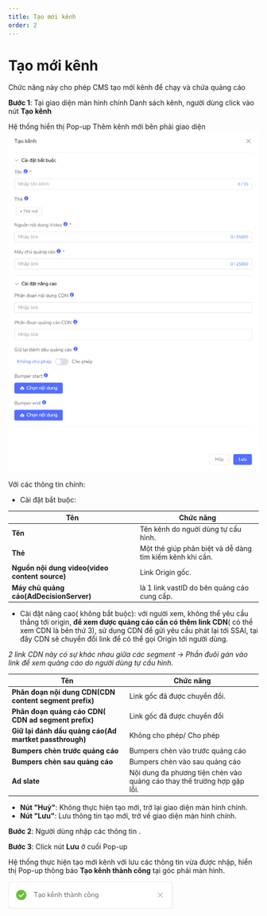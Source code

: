 ```yaml
---
title: Tạo mới kênh
order: 2
---
```

# Tạo mới kênh
Chức năng này cho phép CMS tạo mới kênh để chạy và chứa quảng cáo

 **Bước 1**: Tại giao diện màn hình chính Danh sách kênh, người dùng click vào nút **Tạo kênh**

Hệ thống hiển thị Pop-up Thêm kênh mới bên phải giao diện
![](../image/pop-up-create-channel.png)

Với các thông tin chính:

* Cài đặt bắt buộc:

| Tên      | Chức năng                                                    |
| -------------- | ------------------------------------------------------------ |
| **Tên**         | Tên kênh do nguời dùng tự cấu hình. |
| **Thẻ**        | Một thẻ giúp phân biệt và dễ dàng tìm kiếm kênh khi cần.                          |
| **Nguồn nội dung video(video content source)**      | Link Origin gốc. |
| **Máy chủ quảng cáo(AdDecisionServer)** | là 1 link vastID do bên quảng cáo cung cấp.               |


* Cài đặt nâng cao( không bắt buộc): với người xem, không thể yêu cầu thẳng tới origin, **để xem được quảng cáo cần có thêm link CDN**( có thể xem CDN là bên thứ 3), sử dụng CDN để gửi yêu cầu phát lại tới SSAI, tại đây CDN sẽ chuyển đổi link để có thể gọi Origin tới người dùng.

*2 link CDN này có sự khác nhau giữa các segment
→ Phần đuôi gán vào link để xem quảng cáo do người dùng tự cấu hình.*

 | Tên        | Chức năng                                                    |
| -------------- | ------------------------------------------------------------ |
| **Phân đoạn nội dung CDN(CDN content segment prefix)**         | Link gốc đã được chuyển đổi. |
| **Phân đoạn quảng cáo CDN( CDN ad segment prefix)**        | Link gốc đã được chuyển đổi                          |
| **Giữ lại đánh dấu quảng cáo(Ad martket passthrough)**      | Không cho phép/ Cho phép |
| **Bumpers chèn trước quảng cáo** | Bumpers chèn vào trước quảng cáo               |
| **Bumpers chèn sau quảng cáo** | Bumpers chèn vào sau quảng cáo |
| **Ad slate** | Nội dung đa phương tiện chèn vào quảng cáo thay thế trường hợp gặp lỗi. |


* **Nút "Huỷ"**: Không thực hiện tạo mới, trở lại giao diện màn hình chính.
* **Nút "Lưu"**: Lưu thông tin tạo mới, trở về giao diện màn hình chính.


**Bước 2**: Người dùng nhập các thông tin .

**Bước 3**:  Click nút **Lưu** ở cuối Pop-up

Hệ thống thực hiện tạo mới kênh với lưu các thông tin vừa được nhập, hiển thị Pop-up thông báo **Tạo kênh thành công** tại góc phải màn hình.

![](../image/notice-create-success.png)
